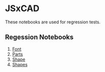 # JSxCAD

These notebooks are used for regression tests.

## Regession Notebooks

1. [Font](#JSxCAD@https://raw.githubusercontent.com/jsxcad/JSxCAD/master/nb/regression/font/font.nb)
1. [Parts](#JSxCAD@https://raw.githubusercontent.com/jsxcad/JSxCAD/master/nb/regression/parts/parts.nb)
1. [Shape](#JSxCAD@https://raw.githubusercontent.com/jsxcad/JSxCAD/master/nb/regression/shape/shape.nb)
1. [Shapes](#JSxCAD@https://raw.githubusercontent.com/jsxcad/JSxCAD/master/nb/regression/shapes/shapes.nb)
